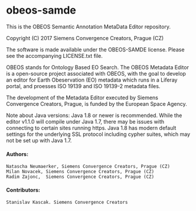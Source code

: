 # obeos-samde
This is the OBEOS Semantic Annotation MetaData Editor repository.

Copyright (C) 2017 Siemens Convergence Creators, Prague (CZ)

The software is made available under the OBEOS-SAMDE license.
Please see the accompanying LICENSE.txt file.

OBEOS stands for Ontology Based EO Search.
The OBEOS Metadata Editor is a open-source project associated with OBEOS, 
with the goal to develop an editor for Earth Obeservation (EO) metadata
which runs in a Liferay portal, and proesses ISO 19139 and ISO 19139-2 
metadata files.

The development of the Metadata Editor executed by Siemens Convergence
Creators, Prague, is funded by the European Space Agency.

Note about Java versions:
Java 1.8 or newer is recommended.  While the editor v1.1.0 will compile
under Java 1.7, there may be issues with connecting to certain sites
running https.  Java 1.8 has modern default settings for the underlying SSL
protocol including cypher suites, which may not be set up with Java 1.7.

#### Authors: 
    Natascha Neumaerker, Siemens Convergence Creators, Prague (CZ)
    Milan Novacek, Siemens Convergence Creators, Prague (CZ)
    Radim Zajonc,  Siemens Convergence Creators, Prague (CZ)
#### Contributors: 
    Stanislav Kascak. Siemens Convergence Creators

